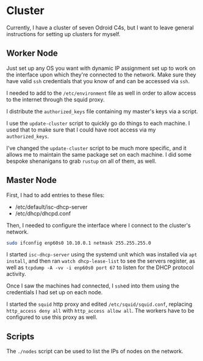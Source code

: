 # Cluster

Currently, I have a cluster of seven Odroid C4s, but I want to leave general
instructions for setting up clusters for myself.

## Worker Node

Just set up any OS you want with dynamic IP assignment set up to work on the
interface upon which they're connected to the network. Make sure they have
valid `ssh` credentials that you know of and can be accessed via `ssh`.

I needed to add to the `/etc/environment` file as well in order to allow access
to the internet through the squid proxy.

I distribute the `authorized_keys` file containing my master's keys via a script.

I use the `update-cluster` script to quickly go do things to each machine. I
used that to make sure that I could have root access via my `authorized_keys`.

I've changed the `update-cluster` script to be much more specific, and it
allows me to maintain the same package set on each machine. I did some bespoke
shenanigans to grab `rustup` on all of them, as well.

## Master Node

First, I had to add entries to these files:

- /etc/default/isc-dhcp-server
- /etc/dhcp/dhcpd.conf 

Then, I needed to configure the interface where I connect to the cluster's
network.

```bash
sudo ifconfig enp60s0 10.10.0.1 netmask 255.255.255.0
```

I started `isc-dhcp-server` using the systemd unit which was installed via `apt
install`, and then ran `watch dhcp-lease-list` to see the servers register, as
well as `tcpdump -A -vv -i enp60s0 port 67` to listen for the DHCP protocol
activity.

Once I saw the machines had connected, I `ssh`ed into them using the
credentials I had set up on each node.

I started the `squid` http proxy and edited `/etc/squid/squid.conf`, replacing
`http_access deny all` with `http_access allow all`. The workers have to be
configured to use this proxy as well.

## Scripts

The `./nodes` script can be used to list the IPs of nodes on the network.
